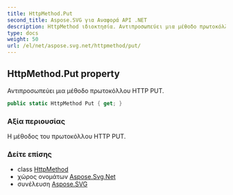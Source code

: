 ```yaml
---
title: HttpMethod.Put
second_title: Aspose.SVG για Αναφορά API .NET
description: HttpMethod ιδιοκτησία. Αντιπροσωπεύει μια μέθοδο πρωτοκόλλου HTTP PUT.
type: docs
weight: 50
url: /el/net/aspose.svg.net/httpmethod/put/
---
```

## HttpMethod.Put property

Αντιπροσωπεύει μια μέθοδο πρωτοκόλλου HTTP PUT.

```csharp
public static HttpMethod Put { get; }
```

### Αξία περιουσίας

Η μέθοδος του πρωτοκόλλου HTTP PUT.

### Δείτε επίσης

* class [HttpMethod](../)
* χώρος ονομάτων [Aspose.Svg.Net](../../httpmethod/)
* συνέλευση [Aspose.SVG](../../../)


